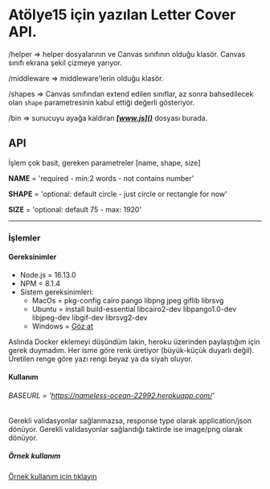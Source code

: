 # Atölye15 için yazılan Letter Cover API.

/helper => helper dosyalarının ve Canvas sınıfının olduğu klasör. Canvas sınıfı ekrana şekil çizmeye yarıyor.

/middleware => middleware'lerin olduğu klasör. 

/shapes => Canvas sınıfından extend edilen sınıflar, az sonra bahsedilecek olan `shape` parametresinin kabul ettiği değerli gösteriyor.

/bin => sunucuyu ayağa kaldıran _**[www.js]()**_ dosyası burada.

## API

İşlem çok basit, gereken parametreler [name, shape, size]

__NAME__ = 'required - min:2 words - not contains number'

__SHAPE__ = 'optional: default circle - just circle or rectangle for now'

__SIZE__ = 'optional: default 75 - max: 1920'

___

### İşlemler

#### Gereksinimler
* Node.js = 16.13.0
* NPM = 8.1.4
* Sistem gereksinimleri:
    * MacOs = pkg-config cairo pango libpng jpeg giflib librsvg
    * Ubuntu = install build-essential libcairo2-dev libpango1.0-dev libjpeg-dev libgif-dev librsvg2-dev
    * Windows = [Göz at](https://github.com/Automattic/node-canvas/wiki/Installation:-Windows)

Aslında Docker eklemeyi düşündüm lakin, heroku üzerinden paylaştığım için gerek duymadım. Her isme göre renk üretiyor (büyük-küçük duyarlı değil). Üretilen renge göre yazı rengi beyaz ya da siyah oluyor.

#### Kullanım

###### BASEURL = 'https://nameless-ocean-22992.herokuapp.com/'

Gerekli validasyonlar sağlanmazsa, response type olarak application/json dönüyor.
Gerekli validasyonlar sağlandığı taktirde ise image/png olarak dönüyor.

##### Örnek kullanım
[Örnek kullanım için tıklayın](https://nameless-ocean-22992.herokuapp.com/?name=Atolye%20Onbes&size=200)

